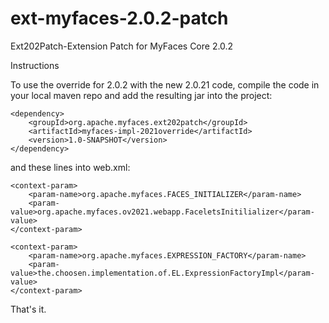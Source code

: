 ext-myfaces-2.0.2-patch
=======================

Ext202Patch-Extension Patch for MyFaces Core 2.0.2

Instructions

To use the override for 2.0.2 with the new 2.0.21 code, compile the code in your local maven repo and add the resulting jar into the project:

    <dependency>
		<groupId>org.apache.myfaces.ext202patch</groupId>
		<artifactId>myfaces-impl-2021override</artifactId>		
		<version>1.0-SNAPSHOT</version>
	</dependency>

and these lines into web.xml:


    <context-param>
        <param-name>org.apache.myfaces.FACES_INITIALIZER</param-name>
        <param-value>org.apache.myfaces.ov2021.webapp.FaceletsInitilializer</param-value>
    </context-param>
    
    <context-param>
        <param-name>org.apache.myfaces.EXPRESSION_FACTORY</param-name>
        <param-value>the.choosen.implementation.of.EL.ExpressionFactoryImpl</param-value>
    </context-param>
    
That's it.
